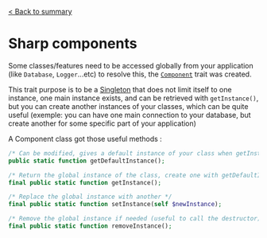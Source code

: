 [< Back to summary](../home.md)

# Sharp components

Some classes/features need to be accessed globally from your application (like `Database`, `Logger`...etc)
to resolve this, the [`Component`](../../Classes/Core/Component.php) trait was created.

This trait purpose is to be a [Singleton](https://en.wikipedia.org/wiki/Singleton_pattern) that
does not limit itself to one instance, one main instance exists, and can be retrieved with `getInstance()`,
but you can create another instances of your classes, which can be quite useful (exemple: you can have one main
connection to your database, but create another for some specific part of your application)

A Component class got those useful methods :

```php
/* Can be modified, gives a default instance of your class when getInstance is called the first time */
public static function getDefaultInstance();

/* Return the global instance of the class, create one with getDefaultInstance if needed */
final public static function getInstance();

/* Replace the global instance with another */
final public static function setInstance(self $newInstance);

/* Remove the global instance if needed (useful to call the destructor) */
final public static function removeInstance();
```